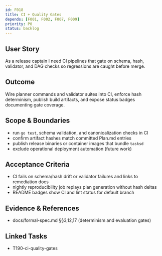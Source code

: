 ```yaml
---
id: F018
title: CI + Quality Gates
depends: [F001, F002, F007, F009]
priority: P0
status: backlog
---
```


## User Story
As a release captain I need CI pipelines that gate on schema, hash, validator, and DAG checks so regressions are caught before merge.

## Outcome
Wire planner commands and validator suites into CI, enforce hash determinism, publish build artifacts, and expose status badges documenting gate coverage.

## Scope & Boundaries
- run `go test`, schema validation, and canonicalization checks in CI
- confirm artifact hashes match committed Plan.md entries
- publish release binaries or container images that bundle `tasksd`
- exclude operational deployment automation (future work)

## Acceptance Criteria
- CI fails on schema/hash drift or validator failures and links to remediation docs
- nightly reproducibility job replays plan generation without hash deltas
- README badges show CI and lint status for default branch

## Evidence & References
- docs/formal-spec.md §§3,12,17 (determinism and evaluation gates)

## Linked Tasks
- T190-ci-quality-gates
